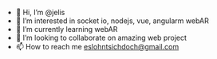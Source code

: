 - 👋 Hi, I’m @jelis
- 👀 I’m interested in socket io, nodejs, vue, angularm webAR
- 🌱 I’m currently learning webAR
- 💞️ I’m looking to collaborate on amazing web project 
- 📫 How to reach me eslohntsichdoch@gmail.com

<!---
jelis/jelis is a ✨ special ✨ repository because its `README.md` (this file) appears on your GitHub profile.
You can click the Preview link to take a look at your changes.
--->
